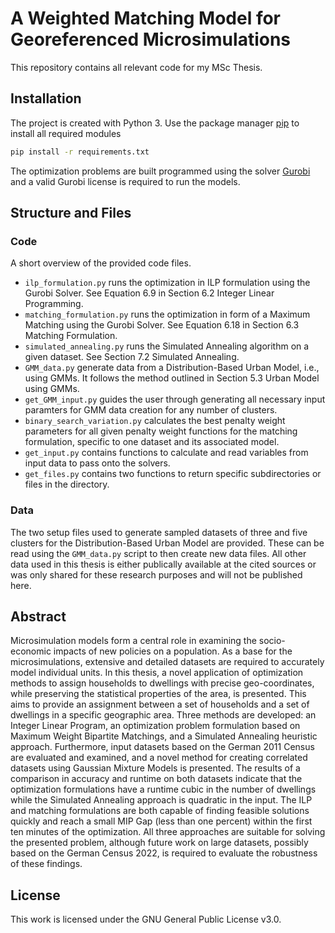 # A Weighted Matching Model for Georeferenced Microsimulations
This repository contains all relevant code for my MSc Thesis.

## Installation
The project is created with Python 3.
Use the package manager [pip](https://pypi.org/project/pip/) to install all required modules

```bash
pip install -r requirements.txt
```
The optimization problems are built programmed using the solver [Gurobi](https://www.gurobi.com/) and a valid Gurobi license is required to run the models.

## Structure and Files
### Code
A short overview of the provided code files.

* ```ilp_formulation.py``` runs the optimization in ILP formulation using the Gurobi Solver. See Equation 6.9 in Section 6.2 Integer Linear Programming.
* ```matching_formulation.py``` runs the optimization in form of a Maximum Matching using the Gurobi Solver. See Equation 6.18 in Section 6.3 Matching Formulation.
* ```simulated_annealing.py``` runs the Simulated Annealing algorithm on a given dataset. See Section 7.2 Simulated Annealing.
* ```GMM_data.py``` generate data from a Distribution-Based Urban Model, i.e., using GMMs. It follows the method outlined in Section 5.3 Urban Model using GMMs.
* ```get_GMM_input.py``` guides the user through generating all necessary input paramters for GMM data creation for any number of clusters.
* ```binary_search_variation.py``` calculates the best penalty weight parameters for all given penalty weight functions for the matching formulation, specific to one dataset and its associated model.
* ```get_input.py``` contains functions to calculate and read variables from input data to pass onto the solvers.
* ```get_files.py``` contains two functions to return specific subdirectories or files in the directory.

### Data
The two setup files used to generate sampled datasets of three and five clusters for the Distribution-Based Urban Model are provided. These can be read using the `GMM_data.py` script to then create new data files.
All other data used in this thesis is either publically available at the cited sources or was only shared for these research purposes and will not be published here.

## Abstract

Microsimulation models form a central role in examining the socio-economic impacts of new policies on a population. As a base for the microsimulations, extensive and detailed datasets are required to accurately model individual units. In this thesis, a novel application of optimization methods to assign households to dwellings with precise geo-coordinates, while preserving the statistical properties of the area, is presented. This aims to provide an assignment between a set of households and a set of dwellings in a specific geographic area. Three methods are developed: an Integer Linear Program, an optimization problem formulation based on Maximum Weight Bipartite Matchings, and a Simulated Annealing heuristic approach. Furthermore, input datasets based on the German 2011 Census are evaluated and examined, and a novel method for creating correlated datasets using Gaussian Mixture Models is presented. The results of a comparison in accuracy and runtime on both datasets indicate that the optimization formulations have a runtime cubic in the number of dwellings while the Simulated Annealing approach is quadratic in the input. The ILP and matching formulations are both capable of finding feasible solutions quickly and reach a small MIP Gap (less than one percent) within the first ten minutes of the optimization. All three approaches are suitable for solving the presented problem, although future work on large datasets, possibly based on the German Census 2022, is required to evaluate the robustness of these findings.

## License

This work is licensed under the GNU General Public License v3.0.

